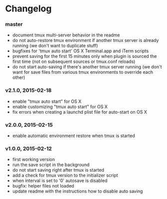 # Changelog

### master
- document tmux multi-server behavior in the readme
- do not auto-restore tmux environment if another tmux server is already running
  (we don't want to duplicate stuff)
- bugfixes for 'tmux auto start' OS X Terminal.app and iTerm scripts
- prevent saving for the first 15 minutes only when plugin is sourced the first
  time (not on subsequent sources or tmux.conf reloads)
- do not start auto-saving if there's another tmux server running (we don't want
  for save files from various tmux environments to override each other)

### v2.1.0, 2015-02-18
- enable "tmux auto start" for OS X
- enable customizing "tmux auto start" for OS X
- fix errors when creating a launchd plist file for auto-start on OS X

### v2.0.0, 2015-02-15
- enable automatic environment restore when tmux is started

### v1.0.0, 2015-02-12
- first working version
- run the save script in the background
- do not start saving right after tmux is started
- add a check for tmux version to the initializer script
- when interval is set to '0' autosave is disabled
- bugfix: helper files not loaded
- update readme with the instructions how to disable auto saving
